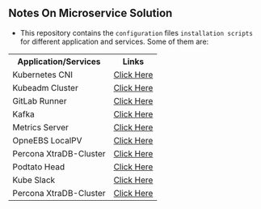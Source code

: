 ## Notes On Microservice Solution

- This repository contains the `configuration` files `installation scripts` for different application and services. Some of them are:

<table style="width:100%">
  <tr>
    <th> Application/Services </th>
    <th> Links </th>
  </tr>
  <tr>
    <td>Kubernetes CNI</td>
    <td><a href="https://github.com/uditgaurav/notes/blob/master/cni/README.md">Click Here</a></td>
  </tr>
  <tr>
    <td>Kubeadm Cluster</td>
    <td><a href="https://github.com/uditgaurav/notes/tree/master/e2e-setup/cluster-setup/kubeadm">Click Here</a></td>
  </tr>
  <tr>
    <td>GitLab Runner</td>
    <td><a href="https://github.com/uditgaurav/notes/tree/master/e2e-setup/gitlab-runner-setup">Click Here</a></td>
  </tr>
  <tr>
    <td>Kafka</td>
    <td><a href="https://github.com/uditgaurav/notes/tree/master/kafka">Click Here</a></td>
  </tr>
  <tr>
    <td>Metrics Server</td>
    <td><a href="https://github.com/uditgaurav/notes/tree/master/metrics-server">Click Here</a></td>
  </tr>
  <tr>
    <td>OpneEBS LocalPV</td>
    <td><a href="https://github.com/uditgaurav/notes/tree/master/openebs/local-pv">Click Here</a></td>
  </tr>
  <tr>
    <td>Percona XtraDB-Cluster</td>
    <td><a href="https://github.com/uditgaurav/notes/tree/master/percona">Click Here</a></td>
  </tr>
  <tr>
    <td>Podtato Head</td>
    <td><a href="https://github.com/uditgaurav/notes/tree/master/podtato-head">Click Here</a></td>
  </tr>   
  <tr>
    <td>Kube Slack</td>
    <td><a href="https://github.com/uditgaurav/notes/tree/master/slack-notifications/kube-slack">Click Here</a></td>
  </tr>   
  <tr>
    <td>Percona XtraDB-Cluster</td>
    <td><a href="https://github.com/uditgaurav/notes/tree/master/percona">Click Here</a></td>
  </tr>                 
</table>
